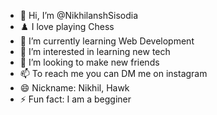 - 👋 Hi, I’m @NikhilanshSisodia
- ♟️ I love playing Chess
- 🌱 I’m currently learning Web Development
- 👀 I’m interested in learning new tech
- 🤝 I’m looking to make new friends 
- 📫 To reach me you can DM me on instagram
- 😄 Nickname: Nikhil, Hawk
- ⚡ Fun fact: I am a begginer
